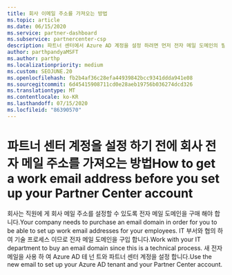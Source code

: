 ```yaml
---
title: 회사 이메일 주소를 가져오는 방법
ms.topic: article
ms.date: 06/15/2020
ms.service: partner-dashboard
ms.subservice: partnercenter-csp
description: 파트너 센터에서 Azure AD 계정을 설정 하려면 먼저 전자 메일 도메인의 필요성에 대해 알아보세요. 전자 메일 도메인을 구입 하는 방법에 대해서도 알아봅니다.
author: parthpandyaMSFT
ms.author: parthp
ms.localizationpriority: medium
ms.custom: SEOJUNE.20
ms.openlocfilehash: fb2b4af36c28efa44939842bcc9341ddda941e08
ms.sourcegitcommit: 6d45415908711cd0e28aeb19756b036274dcd326
ms.translationtype: MT
ms.contentlocale: ko-KR
ms.lasthandoff: 07/15/2020
ms.locfileid: "86390570"
---
```

# <a name="how-to-get-a-work-email-address-before-you-set-up-your-partner-center-account"></a><span data-ttu-id="d429e-104">파트너 센터 계정을 설정 하기 전에 회사 전자 메일 주소를 가져오는 방법</span><span class="sxs-lookup"><span data-stu-id="d429e-104">How to get a work email address before you set up your Partner Center account</span></span>

<span data-ttu-id="d429e-105">회사는 직원에 게 회사 메일 주소를 설정할 수 있도록 전자 메일 도메인을 구매 해야 합니다.</span><span class="sxs-lookup"><span data-stu-id="d429e-105">Your company needs to purchase an email domain in order for you to be able to set up work email addresses for your employees.</span></span> <span data-ttu-id="d429e-106">IT 부서와 협의 하 여 기술 프로세스 이므로 전자 메일 도메인을 구입 합니다.</span><span class="sxs-lookup"><span data-stu-id="d429e-106">Work with your IT department to buy an email domain since this is a technical process.</span></span> <span data-ttu-id="d429e-107">새 전자 메일을 사용 하 여 Azure AD 테 넌 트와 파트너 센터 계정을 설정 합니다.</span><span class="sxs-lookup"><span data-stu-id="d429e-107">Use the new email to set up your Azure AD tenant and your Partner Center account.</span></span>
